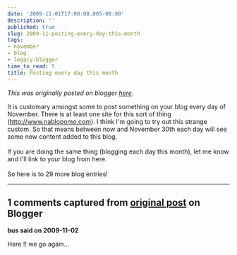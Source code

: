 ```yaml
---
date: '2009-11-01T17:00:00.005-08:00'
description: ''
published: true
slug: 2009-11-posting-every-day-this-month
tags:
- november
- blog
- legacy-blogger
time_to_read: 5
title: Posting every day this month
---
```


*This was originally posted on blogger [here](https://pydanny.blogspot.com/2009/11/posting-every-day-this-month.html)*.

It is customary amongst some to post something on your blog every day of November. There is at least one site for this sort of thing (<a href="http://www.nablopomo.com/">http://www.nablopomo.com</a>). I think I'm going to try out this strange custom. So that means between now and November 30th each day will see some new content added to this blog.<br /><br />If you are doing the same thing (blogging each day this month), let me know and I'll link to your blog from here.<br /><br />So here is to 29 more blog entries!

---

## 1 comments captured from [original post](https://pydanny.blogspot.com/2009/11/posting-every-day-this-month.html) on Blogger

**bus said on 2009-11-02**

Here !! we go again...

